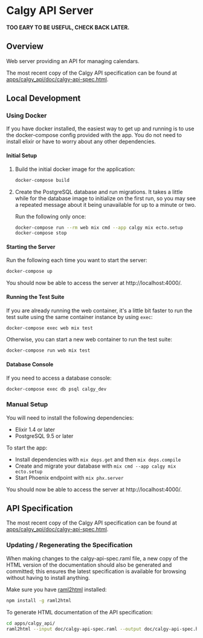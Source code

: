 # Calgy API Server

**TOO EARY TO BE USEFUL, CHECK BACK LATER.**

## Overview

Web server providing an API for managing calendars.

The most recent copy of the Calgy API specification can be found at
[apps/calgy_api/doc/calgy-api-spec.html](https://rawgit.com/calgy/calgy/master/apps/calgy_api/doc/calgy-api-spec.html).


## Local Development

### Using Docker

If you have docker installed, the easiest way to get up and running is to
use the docker-compose config provided with the app. You do not need to
install elixir or have to worry about any other dependencies.

#### Initial Setup

1. Build the initial docker image for the application:
   ```bash
   docker-compose build
   ```

2. Create the PostgreSQL database and run migrations. It takes a little
   while for the database image to initialize on the first run, so you may see
   a repeated message about it being unavailable for up to a minute or two.

   Run the following only once:
   ```bash
   docker-compose run --rm web mix cmd --app calgy mix ecto.setup
   docker-compose stop
   ```

#### Starting the Server

Run the following each time you want to start the server:
```bash
docker-compose up
```

You should now be able to access the server at http://localhost:4000/.

#### Running the Test Suite

If you are already running the web container, it's a little bit faster to
run the test suite using the same container instance by using `exec`:
```bash
docker-compose exec web mix test
```

Otherwise, you can start a new web container to run the test suite:
```bash
docker-compose run web mix test
```

#### Database Console

If you need to access a database console:
```bash
docker-compose exec db psql calgy_dev
```

### Manual Setup

You will need to install the following dependencies:

  * Elixir 1.4 or later
  * PostgreSQL 9.5 or later

To start the app:

  * Install dependencies with `mix deps.get` and then `mix deps.compile`
  * Create and migrate your database with `mix cmd --app calgy mix ecto.setup`
  * Start Phoenix endpoint with `mix phx.server`

You should now be able to access the server at http://localhost:4000/.


## API Specification

The most recent copy of the Calgy API specification can be found at
[apps/calgy_api/doc/calgy-api-spec.html](https://rawgit.com/calgy/calgy/master/apps/calgy_api/doc/calgy-api-spec.html).

### Updating / Regenerating the Specification

When making changes to the calgy-api-spec.raml file, a new copy of the HTML
version of the documentation should also be generated and committed; this
ensures the latest specification is available for browsing without having to
install anything.

Make sure you have [raml2html](https://github.com/raml2html/raml2html) installed:

```bash
npm install -g raml2html
```

To generate HTML documentation of the API specification:

```bash
cd apps/calgy_api/
raml2html --input doc/calgy-api-spec.raml --output doc/calgy-api-spec.html
```
